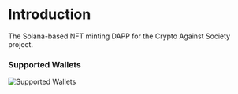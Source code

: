 # Introduction

The Solana-based NFT minting DAPP for the Crypto Against Society project.

### Supported Wallets

![Supported Wallets](https://i.ibb.co/DC6Wt66/wallets.png)

